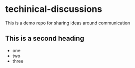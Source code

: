# techinical-discussions
This is a demo repo for sharing ideas around communication 

## This is a second heading 
* one
* two
* three
